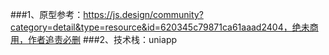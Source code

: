 ###1、原型参考：https://js.design/community?category=detail&type=resource&id=620345c79871ca61aaad2404，绝未商用，作者追责必删
###2、技术栈：uniapp
